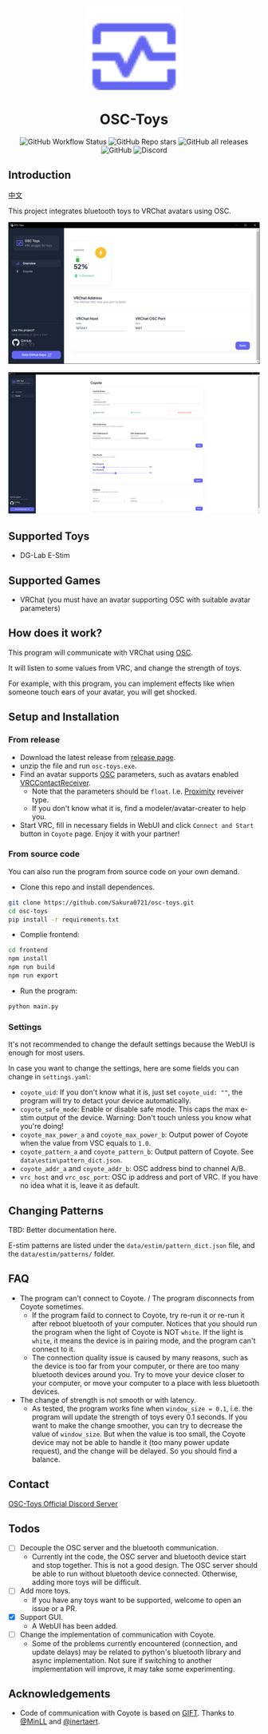 <div align="center" id="top">
  <img width="200" src="images/logo.svg" alt="OSC-Toys Logo" />
</div>

<h1 align="center">OSC-Toys</h1>

<p align="center">
  <img alt="GitHub Workflow Status" src="https://img.shields.io/github/actions/workflow/status/Sakura0721/osc-toys/release-exe.yaml">

  <img alt="GitHub Repo stars" src="https://img.shields.io/github/stars/Sakura0721/osc-toys?style=social">

  <img alt="GitHub all releases" src="https://img.shields.io/github/downloads/Sakura0721/osc-toys/total">

  <img alt="GitHub" src="https://img.shields.io/github/license/Sakura0721/osc-toys">

  <img alt="Discord" src="https://img.shields.io/discord/1091699221226328165">
</p>

## Introduction

[中文](https://github.com/Sakura0721/osc-toys/blob/master/README_ZH.md)

This project integrates bluetooth toys to VRChat avatars using OSC.

![page_overview](images/page_overview.png)

![page_coyote](images/page_coyote.png)

## Supported Toys

- DG-Lab E-Stim

## Supported Games

- VRChat (you must have an avatar supporting OSC with suitable avatar parameters)

## How does it work?

This program will communicate with VRChat using [OSC](https://docs.vrchat.com/docs/osc-overview).

It will listen to some values from VRC, and change the strength of toys.

For example, with this program, you can implement effects like when someone touch ears of your avatar, you will get shocked.

## Setup and Installation

### From release

- Download the latest release from [release page](https://github.com/Sakura0721/osc-toys/releases).
- unzip the file and run `osc-toys.exe`.
- Find an avatar supports [OSC](https://docs.vrchat.com/docs/osc-overview) parameters, such as avatars enabled [VRCContactReceiver](https://docs.vrchat.com/docs/contacts#vrccontactreceiver).
  - Note that the parameters should be `float`. I.e. [Proximity](https://docs.vrchat.com/docs/contacts#receiver) reveiver type.
  - If you don't know what it is, find a modeler/avatar-creater to help you.
- Start VRC, fill in necessary fields in WebUI and click `Connect and Start` button in `Coyote` page. Enjoy it with your partner!

### From source code

You can also run the program from source code on your own demand.

- Clone this repo and install dependences.

```bash
git clone https://github.com/Sakura0721/osc-toys.git
cd osc-toys
pip install -r requirements.txt
```

- Complie frontend:

```bash
cd frontend
npm install
npm run build
npm run export
```

- Run the program:

```bash
python main.py
```

### Settings

It's not recommended to change the default settings because the WebUI is enough for most users.

In case you want to change the settings, here are some fields you can change in `settings.yaml`:

- `coyote_uid`: If you don't know what it is, just set `coyote_uid: ""`, the program will try to detact your device automatically.
- `coyote_safe_mode`: Enable or disable safe mode. This caps the max e-stim output of the device. Warning: Don't touch unless you know what you're doing!
- `coyote_max_power_a` and `coyote_max_power_b`: Output power of Coyote when the value from VSC equals to `1.0`.
- `coyote_pattern_a` and `coyote_pattern_b`: Output pattern of Coyote. See `data\estim\pattern_dict.json`.
- `coyote_addr_a` and `coyote_addr_b`: OSC address bind to channel A/B.
- `vrc_host` and `vrc_osc_port`: OSC ip address and port of VRC. If you have no idea what it is, leave it as default.

## Changing Patterns

TBD: Better documentation here.

E-stim patterns are listed under the `data/estim/pattern_dict.json` file, and the `data/estim/patterns/` folder.

## FAQ

- The program can't connect to Coyote. / The program disconnects from Coyote sometimes.
  - If the program faild to connect to Coyote, try re-run it or re-run it after reboot bluetooth of your computer. Notices that you should run the program when the light of Coyote is NOT `white`. If the light is `white`, it means the device is in pairing mode, and the program can't connect to it.
  - The connection quality issue is caused by many reasons, such as the device is too far from your computer, or there are too many bluetooth devices around you. Try to move your device closer to your computer, or move your computer to a place with less bluetooth devices.
- The change of strength is not smooth or with latency.
  - As tested, the program works fine when `window_size = 0.1`, i.e. the program will update the strength of toys every 0.1 seconds. If you want to make the change smoother, you can try to decrease the value of `window_size`. But when the value is too small, the Coyote device may not be able to handle it (too many power update request), and the change will be delayed. So you should find a balance.

## Contact

[OSC-Toys Official Discord Server](https://discord.gg/5HRgXNzCBP)

## Todos

- [ ] Decouple the OSC server and the bluetooth communication.
  - Currently int the code, the OSC server and bluetooth device start and stop together. This is not a good design. The OSC server should be able to run without bluetooth device connected. Otherwise, adding more toys will be difficult.
- [ ] Add more toys.
  - If you have any toys want to be supported, welcome to open an issue or a PR.
- [x] Support GUI.
  - A WebUI has been added.
- [ ] Change the implementation of communication with Coyote.
  - Some of the problems currently encountered (connection, and update delays) may be related to python's bluetooth library and async implementation. Not sure if switching to another implementation will improve, it may take some experimenting.

## Acknowledgements

- Code of communication with Coyote is based on [GIFT](https://github.com/MinLL/GameInterfaceForToys). Thanks to [@MinLL](https://www.github.com/MinLL) and [@inertaert](https://github.com/inertaert).
